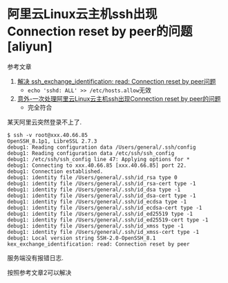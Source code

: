 # 阿里云Linux云主机ssh出现Connection reset by peer的问题[aliyun]

参考文章

1. [解决 ssh_exchange_identification: read: Connection reset by peer问题](https://blog.csdn.net/lilygg/article/details/86187028)
    - `echo 'sshd: ALL' >> /etc/hosts.allow`无效
2. [意外-一次处理阿里云Linux云主机ssh出现Connection reset by peer的问题](https://blog.51cto.com/xiaozhagn/2477791)
    - 完全符合

某天阿里云突然登录不上了.

```log
$ ssh -v root@xxx.40.66.85
OpenSSH_8.1p1, LibreSSL 2.7.3
debug1: Reading configuration data /Users/general/.ssh/config
debug1: Reading configuration data /etc/ssh/ssh_config
debug1: /etc/ssh/ssh_config line 47: Applying options for *
debug1: Connecting to xxx.40.66.85 [xxx.40.66.85] port 22.
debug1: Connection established.
debug1: identity file /Users/general/.ssh/id_rsa type 0
debug1: identity file /Users/general/.ssh/id_rsa-cert type -1
debug1: identity file /Users/general/.ssh/id_dsa type -1
debug1: identity file /Users/general/.ssh/id_dsa-cert type -1
debug1: identity file /Users/general/.ssh/id_ecdsa type -1
debug1: identity file /Users/general/.ssh/id_ecdsa-cert type -1
debug1: identity file /Users/general/.ssh/id_ed25519 type -1
debug1: identity file /Users/general/.ssh/id_ed25519-cert type -1
debug1: identity file /Users/general/.ssh/id_xmss type -1
debug1: identity file /Users/general/.ssh/id_xmss-cert type -1
debug1: Local version string SSH-2.0-OpenSSH_8.1
kex_exchange_identification: read: Connection reset by peer
```

服务端没有报错日志.

按照参考文章2可以解决